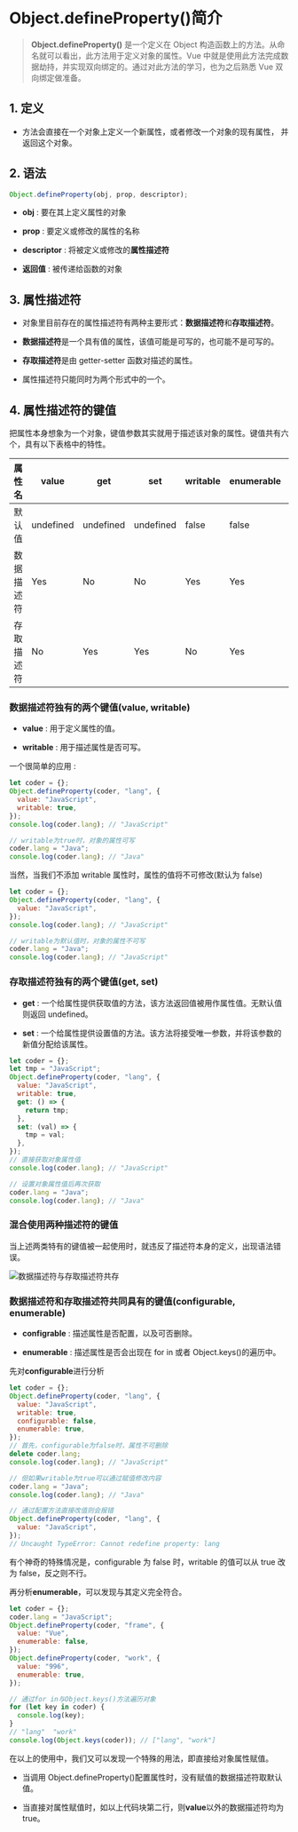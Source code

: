 # Object.defineProperty()简介

> **Object.defineProperty()** 是一个定义在 Object 构造函数上的方法。从命名就可以看出，此方法用于定义对象的属性。Vue 中就是使用此方法完成数据劫持，并实现双向绑定的。通过对此方法的学习，也为之后熟悉 Vue 双向绑定做准备。

## 1. 定义

- 方法会直接在一个对象上定义一个新属性，或者修改一个对象的现有属性， 并返回这个对象。

## 2. 语法

```javascript
Object.defineProperty(obj, prop, descriptor);
```

- **obj** : 要在其上定义属性的对象

- **prop** : 要定义或修改的属性的名称

- **descriptor** : 将被定义或修改的**属性描述符**

- **返回值** : 被传递给函数的对象

## 3. 属性描述符

- 对象里目前存在的属性描述符有两种主要形式：**数据描述符**和**存取描述符**。

- **数据描述符**是一个具有值的属性，该值可能是可写的，也可能不是可写的。

- **存取描述符**是由 getter-setter 函数对描述的属性。

- 属性描述符只能同时为两个形式中的一个。

## 4. 属性描述符的键值

把属性本身想象为一个对象，键值参数其实就用于描述该对象的属性。键值共有六个，具有以下表格中的特性。

| 属性名     | **value** | **get**   | **set**   | **writable** | **enumerable** | **configurable** |
| ---------- | --------- | --------- | --------- | ------------ | -------------- | ---------------- |
| 默认值     | undefined | undefined | undefined | false        | false          | false            |
| 数据描述符 | Yes       | No        | No        | Yes          | Yes            | Yes              |
| 存取描述符 | No        | Yes       | Yes       | No           | Yes            | Yes              |

### 数据描述符独有的两个键值(value, writable)

- **value** : 用于定义属性的值。

- **writable** : 用于描述属性是否可写。

一个很简单的应用 :

```javascript
let coder = {};
Object.defineProperty(coder, "lang", {
  value: "JavaScript",
  writable: true,
});
console.log(coder.lang); // "JavaScript"

// writable为true时，对象的属性可写
coder.lang = "Java";
console.log(coder.lang); // "Java"
```

当然，当我们不添加 writable 属性时，属性的值将不可修改(默认为 false)

```javascript
let coder = {};
Object.defineProperty(coder, "lang", {
  value: "JavaScript",
});
console.log(coder.lang); // "JavaScript"

// writable为默认值时，对象的属性不可写
coder.lang = "Java";
console.log(coder.lang); // "JavaScript"
```

### 存取描述符独有的两个键值(get, set)

- **get** : 一个给属性提供获取值的方法，该方法返回值被用作属性值。无默认值则返回 undefined。

- **set** : 一个给属性提供设置值的方法。该方法将接受唯一参数，并将该参数的新值分配给该属性。

```javascript
let coder = {};
let tmp = "JavaScript";
Object.defineProperty(coder, "lang", {
  value: "JavaScript",
  writable: true,
  get: () => {
    return tmp;
  },
  set: (val) => {
    tmp = val;
  },
});
// 直接获取对象属性值
console.log(coder.lang); // "JavaScript"

// 设置对象属性值后再次获取
coder.lang = "Java";
console.log(coder.lang); // "Java"
```

### 混合使用两种描述符的键值

当上述两类特有的键值被一起使用时，就违反了描述符本身的定义，出现语法错误。

![数据描述符与存取描述符共存](./image/togetherError.png)

### 数据描述符和存取描述符共同具有的键值(configurable, enumerable)

- **configrable** : 描述属性是否配置，以及可否删除。

- **enumerable** : 描述属性是否会出现在 for in 或者 Object.keys()的遍历中。

先对**configurable**进行分析

```javascript
let coder = {};
Object.defineProperty(coder, "lang", {
  value: "JavaScript",
  writable: true,
  configurable: false,
  enumerable: true,
});
// 首先，configurable为false时，属性不可删除
delete coder.lang;
console.log(coder.lang); // "JavaScript"

// 但如果writable为true可以通过赋值修改内容
coder.lang = "Java";
console.log(coder.lang); // "Java"

// 通过配置方法直接改值则会报错
Object.defineProperty(coder, "lang", {
  value: "JavaScript",
});
// Uncaught TypeError: Cannot redefine property: lang
```

有个神奇的特殊情况是，configurable 为 false 时，writable 的值可以从 true 改为 false，反之则不行。

再分析**enumerable**，可以发现与其定义完全符合。

```javascript
let coder = {};
coder.lang = "JavaScript";
Object.defineProperty(coder, "frame", {
  value: "Vue",
  enumerable: false,
});
Object.defineProperty(coder, "work", {
  value: "996",
  enumerable: true,
});

// 通过for in与Object.keys()方法遍历对象
for (let key in coder) {
  console.log(key);
}
// "lang"  "work"
console.log(Object.keys(coder)); // ["lang", "work"]
```

在以上的使用中，我们又可以发现一个特殊的用法，即直接给对象属性赋值。

- 当调用 Object.defineProperty()配置属性时，没有赋值的数据描述符取默认值。

- 当直接对属性赋值时，如以上代码块第二行，则**value**以外的数据描述符均为 true。
